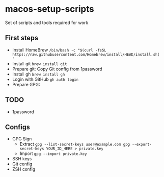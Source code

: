 # macos-setup-scripts
Set of scripts and tools required for work
## First steps
- Install HomeBrew `/bin/bash -c "$(curl -fsSL https://raw.githubusercontent.com/Homebrew/install/HEAD/install.sh)"`
- Install git `brew install git`
- Prepare git: Copy Git config from 1password
- Install gh `brew install gh`
- Login with GitHub `gh auth login`
- Prepare GPG: 

## TODO
- 1password

## Configs
- GPG Sign
  - Extract ```gpg --list-secret-keys user@example.com gpg --export-secret-keys YOUR_ID_HERE > private.key```
  - Import ``` gpg --import private.key ```
- SSH keys
- Git config
- ZSH config
